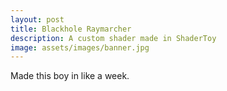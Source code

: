 ```yaml
---
layout: post
title: Blackhole Raymarcher
description: A custom shader made in ShaderToy
image: assets/images/banner.jpg
---
```


Made this boy in like a week.